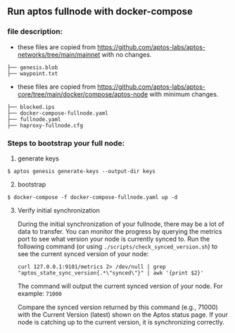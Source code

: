 ## Run aptos fullnode with docker-compose


### file description:

- these files are copied from https://github.com/aptos-labs/aptos-networks/tree/main/mainnet with no changes.

```
├── genesis.blob
├── waypoint.txt
```


- these files are copied from https://github.com/aptos-labs/aptos-core/tree/main/docker/compose/aptos-node with minimum changes.

```
├── blocked.ips
├── docker-compose-fullnode.yaml
├── fullnode.yaml
├── haproxy-fullnode.cfg
```


### Steps to bootstrap your full node:


1. generate keys

```
$ aptos genesis generate-keys --output-dir keys
```

2. bootstrap
```
$ docker-compose -f docker-compose-fullnode.yaml up -d
```

3. Verify initial synchronization

    During the initial synchronization of your fullnode, there may be a lot of data to transfer. You can monitor the progress by querying the metrics port to see what version your node is currently synced to. Run the following command (or using `./scripts/check_synced_version.sh`) to see the current synced version of your node:

    ```
    curl 127.0.0.1:9101/metrics 2> /dev/null | grep "aptos_state_sync_version{.*\"synced\"}" | awk '{print $2}'
    ```

    The command will output the current synced version of your node. For example: `71000`

    Compare the synced version returned by this command (e.g., 71000) with the Current Version (latest) shown on the Aptos status page. If your node is catching up to the current version, it is synchronizing correctly.